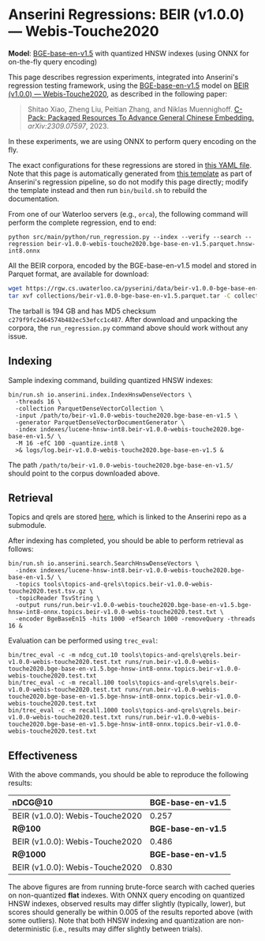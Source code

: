 # Anserini Regressions: BEIR (v1.0.0) &mdash; Webis-Touche2020

**Model**: [BGE-base-en-v1.5](https://huggingface.co/BAAI/bge-base-en-v1.5) with quantized HNSW indexes (using ONNX for on-the-fly query encoding)

This page describes regression experiments, integrated into Anserini's regression testing framework, using the [BGE-base-en-v1.5](https://huggingface.co/BAAI/bge-base-en-v1.5) model on [BEIR (v1.0.0) &mdash; Webis-Touche2020](http://beir.ai/), as described in the following paper:

> Shitao Xiao, Zheng Liu, Peitian Zhang, and Niklas Muennighoff. [C-Pack: Packaged Resources To Advance General Chinese Embedding.](https://arxiv.org/abs/2309.07597) _arXiv:2309.07597_, 2023.

In these experiments, we are using ONNX to perform query encoding on the fly.

The exact configurations for these regressions are stored in [this YAML file](../../src/main/resources/regression/beir-v1.0.0-webis-touche2020.bge-base-en-v1.5.parquet.hnsw-int8.onnx.yaml).
Note that this page is automatically generated from [this template](../../src/main/resources/docgen/templates/beir-v1.0.0-webis-touche2020.bge-base-en-v1.5.parquet.hnsw-int8.onnx.template) as part of Anserini's regression pipeline, so do not modify this page directly; modify the template instead and then run `bin/build.sh` to rebuild the documentation.

From one of our Waterloo servers (e.g., `orca`), the following command will perform the complete regression, end to end:

```
python src/main/python/run_regression.py --index --verify --search --regression beir-v1.0.0-webis-touche2020.bge-base-en-v1.5.parquet.hnsw-int8.onnx
```

All the BEIR corpora, encoded by the BGE-base-en-v1.5 model and stored in Parquet format, are available for download:

```bash
wget https://rgw.cs.uwaterloo.ca/pyserini/data/beir-v1.0.0-bge-base-en-v1.5.parquet.tar -P collections/
tar xvf collections/beir-v1.0.0-bge-base-en-v1.5.parquet.tar -C collections/
```

The tarball is 194 GB and has MD5 checksum `c279f9fc2464574b482ec53efcc1c487`.
After download and unpacking the corpora, the `run_regression.py` command above should work without any issue.

## Indexing

Sample indexing command, building quantized HNSW indexes:

```
bin/run.sh io.anserini.index.IndexHnswDenseVectors \
  -threads 16 \
  -collection ParquetDenseVectorCollection \
  -input /path/to/beir-v1.0.0-webis-touche2020.bge-base-en-v1.5 \
  -generator ParquetDenseVectorDocumentGenerator \
  -index indexes/lucene-hnsw-int8.beir-v1.0.0-webis-touche2020.bge-base-en-v1.5/ \
  -M 16 -efC 100 -quantize.int8 \
  >& logs/log.beir-v1.0.0-webis-touche2020.bge-base-en-v1.5 &
```

The path `/path/to/beir-v1.0.0-webis-touche2020.bge-base-en-v1.5/` should point to the corpus downloaded above.

## Retrieval

Topics and qrels are stored [here](https://github.com/castorini/anserini-tools/tree/master/topics-and-qrels), which is linked to the Anserini repo as a submodule.

After indexing has completed, you should be able to perform retrieval as follows:

```
bin/run.sh io.anserini.search.SearchHnswDenseVectors \
  -index indexes/lucene-hnsw-int8.beir-v1.0.0-webis-touche2020.bge-base-en-v1.5/ \
  -topics tools\topics-and-qrels\topics.beir-v1.0.0-webis-touche2020.test.tsv.gz \
  -topicReader TsvString \
  -output runs/run.beir-v1.0.0-webis-touche2020.bge-base-en-v1.5.bge-hnsw-int8-onnx.topics.beir-v1.0.0-webis-touche2020.test.txt \
  -encoder BgeBaseEn15 -hits 1000 -efSearch 1000 -removeQuery -threads 16 &
```

Evaluation can be performed using `trec_eval`:

```
bin/trec_eval -c -m ndcg_cut.10 tools\topics-and-qrels\qrels.beir-v1.0.0-webis-touche2020.test.txt runs/run.beir-v1.0.0-webis-touche2020.bge-base-en-v1.5.bge-hnsw-int8-onnx.topics.beir-v1.0.0-webis-touche2020.test.txt
bin/trec_eval -c -m recall.100 tools\topics-and-qrels\qrels.beir-v1.0.0-webis-touche2020.test.txt runs/run.beir-v1.0.0-webis-touche2020.bge-base-en-v1.5.bge-hnsw-int8-onnx.topics.beir-v1.0.0-webis-touche2020.test.txt
bin/trec_eval -c -m recall.1000 tools\topics-and-qrels\qrels.beir-v1.0.0-webis-touche2020.test.txt runs/run.beir-v1.0.0-webis-touche2020.bge-base-en-v1.5.bge-hnsw-int8-onnx.topics.beir-v1.0.0-webis-touche2020.test.txt
```

## Effectiveness

With the above commands, you should be able to reproduce the following results:

| **nDCG@10**                                                                                                  | **BGE-base-en-v1.5**|
|:-------------------------------------------------------------------------------------------------------------|-----------|
| BEIR (v1.0.0): Webis-Touche2020                                                                              | 0.257     |
| **R@100**                                                                                                    | **BGE-base-en-v1.5**|
| BEIR (v1.0.0): Webis-Touche2020                                                                              | 0.486     |
| **R@1000**                                                                                                   | **BGE-base-en-v1.5**|
| BEIR (v1.0.0): Webis-Touche2020                                                                              | 0.830     |

The above figures are from running brute-force search with cached queries on non-quantized **flat** indexes.
With ONNX query encoding on quantized HNSW indexes, observed results may differ slightly (typically, lower), but scores should generally be within 0.005 of the results reported above (with some outliers).
Note that both HNSW indexing and quantization are non-deterministic (i.e., results may differ slightly between trials).
